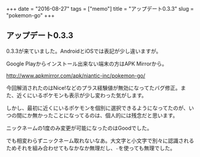 +++
date = "2016-08-27"
tags =  ["memo"]
title = "アップデート0.3.3"
slug = "pokemon-go"
+++

## アップデート0.3.3

0.3.3が来ていました。AndroidとiOSでは表記が少し違いますが。

Google Playからインストール出来ない端末の方はAPK Mirrorから。

http://www.apkmirror.com/apk/niantic-inc/pokemon-go/

今回解消されたのはNice!などのプラス経験値が無効になってたバグ修正。また、近くにいるポケモンも表示が少し変わった気がします。

しかし、最初に近くにいるポケモンを個別に選択できるようになってたのが、いつの間にか無かったことになってるのは、個人的には残念だと思います。

ニックネームの1度のみ変更が可能になったのはGoodでした。

でも相変わらずニックネーム取れないなあ。大文字と小文字で別々に認識されるためそれを組み合わせてもなかなか無理だし、`-`を使っても無理でした。
	  
